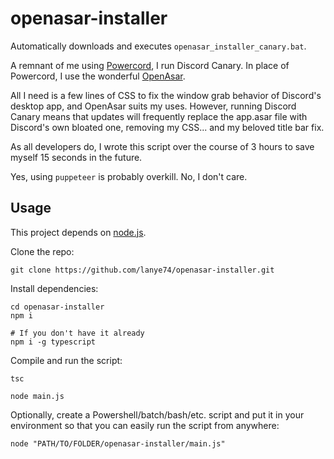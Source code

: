 # openasar-installer

Automatically downloads and executes `openasar_installer_canary.bat`.

A remnant of me using [Powercord](https://github.com/powercord-org/powercord), I run Discord Canary. In place of Powercord, I use the wonderful [OpenAsar](https://github.com/GooseMod/OpenAsar).

All I need is a few lines of CSS to fix the window grab behavior of Discord's desktop app, and OpenAsar suits my uses. However, running Discord Canary means that updates will frequently replace the app.asar file with Discord's own bloated one, removing my CSS... and my beloved title bar fix.

As all developers do, I wrote this script over the course of 3 hours to save myself 15 seconds in the future.

Yes, using `puppeteer` is probably overkill. No, I don't care.


## Usage

This project depends on [node.js](https://nodejs.org/en).


Clone the repo:
```shell
git clone https://github.com/lanye74/openasar-installer.git
```

Install dependencies:
```shell
cd openasar-installer
npm i

# If you don't have it already
npm i -g typescript
```

Compile and run the script:
```shell
tsc

node main.js
```


Optionally, create a Powershell/batch/bash/etc. script and put it in your environment so that you can easily run the script from anywhere:
```shell
node "PATH/TO/FOLDER/openasar-installer/main.js"
```
